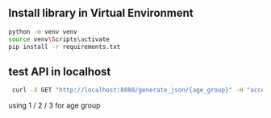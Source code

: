 ## Install library in Virtual Environment

```sh
python -m venv venv
source venv\Scripts\activate
pip install -r requirements.txt
```

## test API in localhost

```sh
 curl -X GET "http://localhost:8080/generate_json/{age_group}" -H "accept: application/json"
```

using 1 / 2 / 3 for age group

